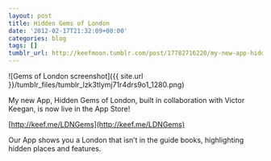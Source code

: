 ```yaml
---
layout: post
title: Hidden Gems of London
date: '2012-02-17T21:32:09+00:00'
categories: blog
tags: []
tumblr_url: http://keefmoon.tumblr.com/post/17782716220/my-new-app-hidden-gems-of-london-built-in
---
```


![Gems of London screenshot]({{ site.url }}/tumblr_files/tumblr_lzk3tlymj71r4drs9o1_1280.png)

My new App, Hidden Gems of London, built in collaboration with Victor Keegan, is now live in the App Store!

[http://keef.me/LDNGems](http://keef.me/LDNGems)

Our App shows you a London that isn’t in the guide books, highlighting hidden places and features.
